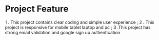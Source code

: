 # Project Feature 

1 . This project contains clear coding and simple user experience ;
2 . This project is responsive for mobile tablet laptop and pc ;
3 .This project has  strong email validation and google sign up authentication 
